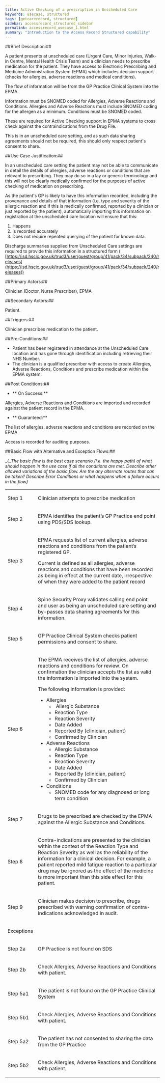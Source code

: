 ```yaml
---
title: Active Checking of a prescription in Unscheduled Care
keywords: usecase, structured
tags: [getcarerecord, structured] 
sidebar: accessrecord_structured_sidebar
permalink: accessrecord_usecase_1.html
summary: "Introduction to the Access Record Structured capability"
---
```


##Brief Description:##

A patient presents at unscheduled care (Urgent Care, Minor Injuries, Walk-in Centre, Mental Health Crisis Team) and a clinician needs to prescribe medication for the patient. They have access to Electronic Prescribing and Medicine Administration System (EPMA) which includes decision support (checks for allergies, adverse reactions and medical conditions).

The flow of information will be from the GP Practice Clinical System into the EPMA.

Information must be SNOMED coded for Allergies, Adverse Reactions and Conditions. Allergies and Adverse Reactions must include SNOMED coding for the allergen as a minimum. Conditions must be SNOMED coded.

These are required for Active Checking support in EPMA systems to cross check against the contraindications from the Drug File.

This is in an unscheduled care setting, and as such data sharing agreements should not be required, this should only respect patient&#39;s consent to share.

##Use Case Justification:##

In an unscheduled care setting the patient may not be able to communicate in detail the details of allergies, adverse reactions or conditions that are relevant to prescribing. They may do so in a lay or generic terminology and this will not be clearly medically confirmed for the purposes of active checking of medication on prescribing.

As the patient&#39;s GP is likely to have this information recorded, including the provenance and details of that information (i.e. type and severity of the allergic reaction and if this is medically confirmed, reported by a clinician or just reported by the patient), automatically importing this information on registration at the unscheduled care location will ensure that this:

1. Happens
2. Is recorded accurately
3. Does not require repeated querying of the patient for known data.

Discharge summaries supplied from Unscheduled Care settings are required to provide this information in a structured form ( [https://isd.hscic.gov.uk/trud3/user/guest/group/41/pack/34/subpack/240/releases](https://isd.hscic.gov.uk/trud3/user/guest/group/41/pack/34/subpack/240/releases))

##Primary Actors:##

Clinician (Doctor, Nurse Prescriber), EPMA

##Secondary Actors:##

Patient.

##Triggers:##

Clinician prescribes medication to the patient.

##Pre-Conditions:##

- Patient has been registered in attendance at the Unscheduled Care location and has gone through identification including retrieving their NHS Number.
- The clinician is a qualified prescriber with access to create Allergies, Adverse Reactions, Conditions and prescribe medication within the EPMA system.



##Post Conditions:##

- ** On Success:**

Allergies, Adverse Reactions and Conditions are imported and recorded against the patient record in the EPMA.

- ** Guaranteed:**

The list of allergies, adverse reactions and conditions are recorded on the EPMA

Access is recorded for auditing purposes.



##Basic Flow with Alternative and Exception Flows:##

_{__The basic flow is the best case scenario (i.e. the happy path) of what should happen in the use case if all the conditions are met._ _Describe other allowed variations of the basic flow.  Are the any alternate routes that can be taken?_ _Describe Error Conditions or what happens when a failure occurs in the flow}_



<table>
   <tbody>
      <tr>
         <td>
            <p>Step 1</p>
         </td>
         <td>
            <p>Clinician attempts to prescribe medication</p>
         </td>
      </tr>
      <tr>
         <td>
            <p>Step 2</p>
         </td>
         <td>
            <p>EPMA identifies the patient&rsquo;s GP Practice end point using PDS/SDS lookup.</p>
         </td>
      </tr>
      <tr>
         <td>
            <p>Step 3</p>
         </td>
         <td>
            <p>EPMA requests list of current allergies, adverse reactions and conditions from the patient&rsquo;s registered GP.</p>
            <p>Current is defined as all allergies, adverse reactions and conditions that have been recorded as being in effect at the current date, irrespective of when they were added to the patient record</p>
         </td>
      </tr>
      <tr>
         <td>
            <p>Step 4</p>
         </td>
         <td>
            <p>Spine Security Proxy validates calling end point and user as being an unscheduled care setting and by-passes data sharing agreements for this information.</p>
         </td>
      </tr>
      <tr>
         <td>
            <p>Step 5</p>
         </td>
         <td>
            <p>GP Practice Clinical System checks patient permissions and consent to share.</p>
         </td>
      </tr>
      <tr>
         <td>
            <p>Step 6</p>
         </td>
         <td>
            <p>The EPMA receives the list of allergies, adverse reactions and conditions for review. On confirmation the clinician accepts the list as valid the information is imported into the system.</p>
            <p>The following information is provided:</p>
            <ul>
               <li>
                  Allergies
                  <ul>
                     <li>&nbsp;Allergic Substance</li>
                     <li>Reaction Type</li>
                     <li>Reaction Severity</li>
                     <li>Date Added</li>
                     <li>Reported By (clinician, patient)</li>
                     <li>Confirmed by Clinician</li>
                  </ul>
               </li>
               <li>
                  Adverse Reactions
                  <ul>
                     <li>Allergic Substance</li>
                     <li>Reaction Type</li>
                     <li>Reaction Severity</li>
                     <li>Date Added</li>
                     <li>Reported By (clinician, patient)</li>
                     <li>Confirmed by Clinician</li>
                  </ul>
               </li>
               <li>
                  Conditions
                  <ul>
                     <li>SNOMED code for any diagnosed or long term condition</li>
                  </ul>
               </li>
            </ul>
         </td>
      </tr>
      <tr>
         <td>
            <p>Step 7</p>
         </td>
         <td>
            <p>Drugs to be prescribed are checked by the EPMA against the Allergic Substance and Conditions.</p>
         </td>
      </tr>
      <tr>
         <td>
            <p>Step 8</p>
         </td>
         <td>
            <p>Contra-indications are presented to the clinician within the context of the Reaction Type and Reaction Severity as well as the reliability of the information for a clinical decision. For example, a patient reported mild fatigue reaction to a particular drug may be ignored as the effect of the medicine is more important than this side effect for this patient.</p>
         </td>
      </tr>
      <tr>
         <td>
            <p>Step 9</p>
         </td>
         <td>
            <p>Clinician makes decision to prescribe, drugs prescribed with warning confirmation of contra-indications acknowledged in audit.</p>
         </td>
      </tr>
      <tr>
         <td>
            <p>Exceptions</p>
         </td>
         <td></td>
      </tr>
      <tr>
         <td>
            <p>Step 2a</p>
         </td>
         <td>
            <p>GP Practice is not found on SDS</p>
         </td>
      </tr>
      <tr>
         <td>
            <p>Step 2b</p>
         </td>
         <td>
            <p>Check Allergies, Adverse Reactions and Conditions with patient.</p>
         </td>
      </tr>
      <tr>
         <td>
            <p>Step 5a1</p>
         </td>
         <td>
            <p>The patient is not found on the GP Practice Clinical System</p>
         </td>
      </tr>
      <tr>
         <td>
            <p>Step 5b1</p>
         </td>
         <td>
            <p>Check Allergies, Adverse Reactions and Conditions with patient.</p>
         </td>
      </tr>
      <tr>
         <td>
            <p>Step 5a2</p>
         </td>
         <td>
            <p>The patient has not consented to sharing the data from the GP Practice</p>
         </td>
      </tr>
      <tr>
         <td>
            <p>Step 5b2</p>
         </td>
         <td>
            <p>Check Allergies, Adverse Reactions and Conditions with patient.</p>
         </td>
      </tr>
   </tbody>
</table>
